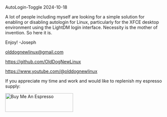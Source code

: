 AutoLogin-Toggle
2024-10-18 

A lot of people including myself are looking for a simple solution for enabling or disabling autologin for Linux,
particularly for the XFCE desktop environment using the LightDM login interface.
Necessity is the mother of invention. So here it is. 

Enjoy! 
-Joseph

olddognewlinux@gmail.com

https://github.com/OldDogNewLinux

https://www.youtube.com/@olddognewlinux


If you appreciate my time and work and would like to replenish my espresso supply:


<a href="https://www.buymeacoffee.com/olddognewlinux" target="_blank"><img src="https://cdn.buymeacoffee.com/buttons/v2/default-yellow.png" alt="Buy Me An Espresso" style="height: 60px !important;width: 217px !important;" ></a>
